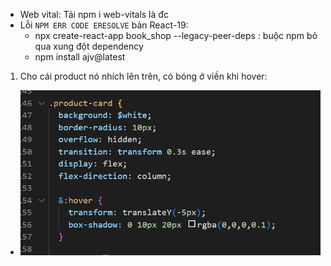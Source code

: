 - Web vital: Tải npm i web-vitals là đc
- Lỗi `NPM ERR CODE ERESOLVE` bản React-19: 
  - npx create-react-app book_shop --legacy-peer-deps : buộc npm bỏ qua xung đột dependency
  - npm install ajv@latest


1. Cho cái product nó nhích lên trên, có bóng ở viền khi hover: 
  - ![alt text](image.png)
